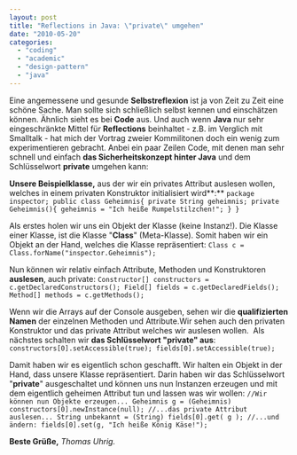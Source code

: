 ```yaml
---
layout: post
title: "Reflections in Java: \"private\" umgehen"
date: "2010-05-20"
categories: 
  - "coding"
  - "academic"
  - "design-pattern"
  - "java"
---
```


Eine angemessene und gesunde __Selbstreflexion__ ist ja von Zeit zu Zeit eine schöne Sache. Man sollte sich schließlich selbst kennen und einschätzen können. Ähnlich sieht es bei **Code** aus. Und auch wenn **Java** nur sehr eingeschränkte Mittel für **Reflections** beinhaltet - z.B. im Verglich mit Smalltalk - hat mich der Vortrag zweier Kommilitonen doch ein wenig zum experimentieren gebracht. Anbei ein paar Zeilen Code, mit denen man sehr schnell und einfach **das Sicherheitskonzept hinter Java** und dem Schlüsselwort **private** umgehen kann:

**Unsere Beispielklasse,** aus der wir ein privates Attribut auslesen wollen, welches in einem privaten Konstruktor initialisiert wird**:** `package inspector; public class Geheimnis{ private String geheimnis; private Geheimnis(){ geheimnis = "Ich heiße Rumpelstilzchen!"; } }`

Als erstes holen wir uns ein Objekt der Klasse (keine Instanz!). Die Klasse einer Klasse, ist die Klasse "**Class**" (Meta-Klasse). Somit haben wir ein Objekt an der Hand, welches die Klasse repräsentiert: `Class c = Class.forName("inspector.Geheimnis");`

Nun können wir relativ einfach Attribute, Methoden und Konstruktoren **auslesen**, auch private: `Constructor[] constructors = c.getDeclaredConstructors(); Field[] fields = c.getDeclaredFields(); Method[] methods = c.getMethods();`

Wenn wir die Arrays auf der Console ausgeben, sehen wir die **qualifizierten Namen** der einzelnen Methoden und Attribute.Wir sehen auch den privaten Konstruktor und das private Attribut welches wir auslesen wollen.  Als nächstes schalten wir **das Schlüsselwort "private" aus**: `constructors[0].setAccessible(true); fields[0].setAccessible(true);`

Damit haben wir es eigentlich schon geschafft. Wir halten ein Objekt in der Hand, dass unsere Klasse repräsentiert. Darin haben wir das Schlüsselwort "**private**" ausgeschaltet und können uns nun Instanzen erzeugen und mit dem eigentlich geheimen Attribut tun und lassen was wir wollen: `//Wir können nun Objekte erzeugen... Geheimnis g = (Geheimnis) constructors[0].newInstance(null); //...das private Attribut auslesen... String unbekannt = (String) fields[0].get( g ); //...und ändern: fields[0].set(g, "Ich heiße König Käse!");`

**Beste Grüße,** _Thomas Uhrig._
